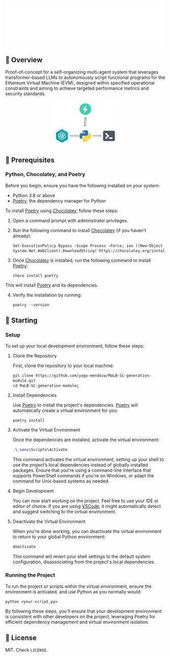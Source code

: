 
<!-- SOURCE -->
<!-- https://github.com/princeton-nlp/SWE-agent/blob/main/README.md -->

<p align="center">
  <a href="https://www.google.com/">
    <img src="assets/banner.png" alt="swe-agent.com" />
  </a>
</p>

<!-- <p align="center">
  <a href="https://swe-agent.com"><strong>Website & Demo</strong></a>&nbsp; | &nbsp;
  <a href="https://discord.gg/AVEFbBn2rH"><strong>Discord</strong></a>&nbsp; | &nbsp;
  <strong>Paper [coming April 10th]</strong>
</p> -->

## 👋 Overview <a name="overview"></a>
Proof-of-concept for a self-organizing multi-agent system that leverages transformer-based LLMs to autonomously script functional programs for the Ethereum Virtual Machine (EVM), designed within specified operational constraints and aiming to achieve targeted performance metrics and security standards.

<p align="center">
  <img src="assets/workflow.png" style="width: 40%; height: auto;">
</p>


## 🔧 Prerequisites

### Python, Chocolatey, and Poetry

Before you begin, ensure you have the following installed on your system:

- Python 3.8 or above
- [Poetry](https://python-poetry.org/), the dependency manager for Python

To install [Poetry](https://python-poetry.org/) using [Chocolatey](https://chocolatey.org/), follow these steps:

1. Open a command prompt with administrator privileges.
2. Run the following command to install [Chocolatey](https://chocolatey.org/) (if you haven't already):

   ```shell
   Set-ExecutionPolicy Bypass -Scope Process -Force; iex ((New-Object System.Net.WebClient).DownloadString('https://chocolatey.org/install.ps1'))
   ```

3. Once [Chocolatey](https://chocolatey.org/) is installed, run the following command to install [Poetry](https://python-poetry.org/):

    ```shell
    choco install poetry
    ```

This will install [Poetry](https://python-poetry.org/) and its dependencies.

4. Verify the installation by running:

    ```shell
    poetry --version
    ```

## 🚀 Starting
### Setup
To set up your local development environment, follow these steps:

1. Clone the Repository

    First, clone the repository to your local machine:

    ```shell
    git clone https://github.com/yago-mendoza/MaLB-SC-generation-module.git
    cd MaLB-SC-generation-moduleç
    ```

2. Install Dependencies

    Use [Poetry](https://python-poetry.org/) to install the project's dependencies. [Poetry](https://python-poetry.org/) will automatically create a virtual environment for you:

    ```shell
    poetry install
    ```

3. Activate the Virtual Environment

    Once the dependencies are installed, activate the virtual environment:

    ```powershell
    .\.venv\Scripts\Activate
    ```

    This command activates the virtual environment, setting up your shell to use the project’s local dependencies instead of globally installed packages. Ensure that you're using a command-line interface that supports PowerShell commands if you're on Windows, or adapt the command for Unix-based systems as needed.

4. Begin Development

    You can now start working on the project. Feel free to use your IDE or editor of choice. If you are using [VSCode](https://code.visualstudio.com/), it might automatically detect and suggest switching to the virtual environment.

5. Deactivate the Virtual Environment

    When you're done working, you can deactivate the virtual environment to return to your global Python environment:

    ```powershell
    deactivate
    ```
    
    This command will revert your shell settings to the default system configuration, disassociating from the project's local dependencies.

### Running the Project

To run the project or scripts within the virtual environment, ensure the environment is activated, and use Python as you normally would:

    python <your-script.py>

  By following these steps, you'll ensure that your development environment is consistent with other developers on the project, leveraging Poetry for efficient dependency management and virtual environment isolation.

## 📄 License <a name="license"></a>
MIT. Check `LICENSE`.

